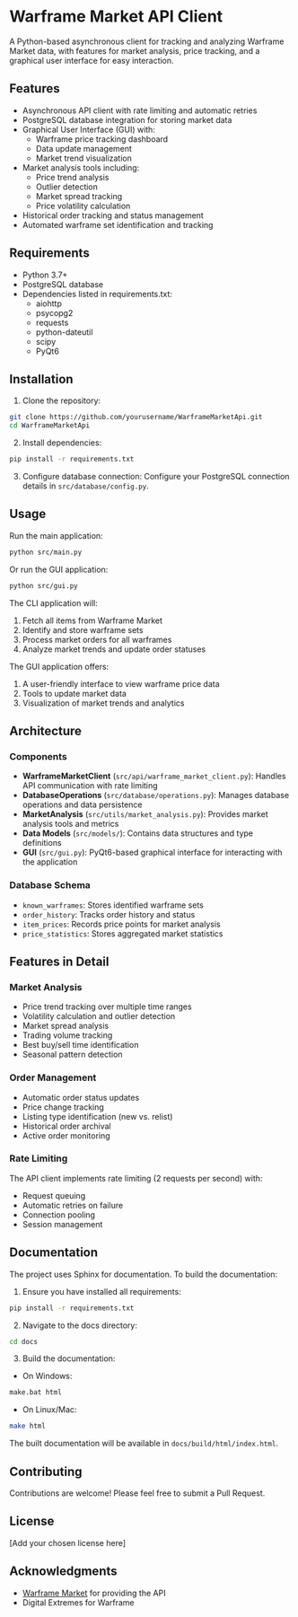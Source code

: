 # Warframe Market API Client

A Python-based asynchronous client for tracking and analyzing Warframe Market data, with features for market analysis, price tracking, and a graphical user interface for easy interaction.

## Features

- Asynchronous API client with rate limiting and automatic retries
- PostgreSQL database integration for storing market data
- Graphical User Interface (GUI) with:
  - Warframe price tracking dashboard
  - Data update management
  - Market trend visualization
- Market analysis tools including:
  - Price trend analysis
  - Outlier detection
  - Market spread tracking
  - Price volatility calculation
- Historical order tracking and status management
- Automated warframe set identification and tracking

## Requirements

- Python 3.7+
- PostgreSQL database
- Dependencies listed in requirements.txt:
  - aiohttp
  - psycopg2
  - requests
  - python-dateutil
  - scipy
  - PyQt6

## Installation

1. Clone the repository:
```bash
git clone https://github.com/yourusername/WarframeMarketApi.git
cd WarframeMarketApi
```

2. Install dependencies:
```bash
pip install -r requirements.txt
```

3. Configure database connection:
Configure your PostgreSQL connection details in `src/database/config.py`.

## Usage

Run the main application:

```bash
python src/main.py
```

Or run the GUI application:

```bash
python src/gui.py
```

The CLI application will:
1. Fetch all items from Warframe Market
2. Identify and store warframe sets
3. Process market orders for all warframes
4. Analyze market trends and update order statuses

The GUI application offers:
1. A user-friendly interface to view warframe price data
2. Tools to update market data
3. Visualization of market trends and analytics

## Architecture

### Components

- **WarframeMarketClient** (`src/api/warframe_market_client.py`): Handles API communication with rate limiting
- **DatabaseOperations** (`src/database/operations.py`): Manages database operations and data persistence
- **MarketAnalysis** (`src/utils/market_analysis.py`): Provides market analysis tools and metrics
- **Data Models** (`src/models/`): Contains data structures and type definitions
- **GUI** (`src/gui.py`): PyQt6-based graphical interface for interacting with the application

### Database Schema

- `known_warframes`: Stores identified warframe sets
- `order_history`: Tracks order history and status
- `item_prices`: Records price points for market analysis
- `price_statistics`: Stores aggregated market statistics

## Features in Detail

### Market Analysis

- Price trend tracking over multiple time ranges
- Volatility calculation and outlier detection
- Market spread analysis
- Trading volume tracking
- Best buy/sell time identification
- Seasonal pattern detection

### Order Management

- Automatic order status updates
- Price change tracking
- Listing type identification (new vs. relist)
- Historical order archival
- Active order monitoring

### Rate Limiting

The API client implements rate limiting (2 requests per second) with:
- Request queuing
- Automatic retries on failure
- Connection pooling
- Session management

## Documentation

The project uses Sphinx for documentation. To build the documentation:

1. Ensure you have installed all requirements:
```bash
pip install -r requirements.txt
```

2. Navigate to the docs directory:
```bash
cd docs
```

3. Build the documentation:
- On Windows:
```bash
make.bat html
```
- On Linux/Mac:
```bash
make html
```

The built documentation will be available in `docs/build/html/index.html`.

## Contributing

Contributions are welcome! Please feel free to submit a Pull Request.

## License

[Add your chosen license here]

## Acknowledgments

- [Warframe Market](https://warframe.market/) for providing the API
- Digital Extremes for Warframe